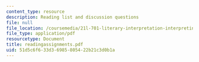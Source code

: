 ```yaml
---
content_type: resource
description: Reading list and discussion questions
file: null
file_location: /coursemedia/21l-701-literary-interpretation-interpreting-poetry-fall-2003/51d5c6f633d36985805422b21c3d0b1a_readingassignments.pdf
file_type: application/pdf
resourcetype: Document
title: readingassignments.pdf
uid: 51d5c6f6-33d3-6985-8054-22b21c3d0b1a
---
```

